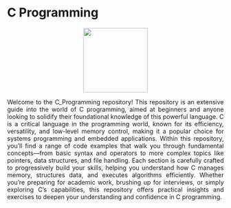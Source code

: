# C Programming
<div align="center">
<img src="https://cdn.worldvectorlogo.com/logos/c-1.svg" width="150" height="auto">
</div>
<p align="justify">Welcome to the C_Programming repository! This repository is an extensive guide into the world of C programming, aimed at beginners and anyone looking to solidify their foundational knowledge of this powerful language. C is a critical language in the programming world, known for its efficiency, versatility, and low-level memory control, making it a popular choice for systems programming and embedded applications. Within this repository, you’ll find a range of code examples that walk you through fundamental concepts—from basic syntax and operators to more complex topics like pointers, data structures, and file handling. Each section is carefully crafted to progressively build your skills, helping you understand how C manages memory, structures data, and executes algorithms efficiently. Whether you’re preparing for academic work, brushing up for interviews, or simply exploring C’s capabilities, this repository offers practical insights and exercises to deepen your understanding and confidence in C programming.</p>
